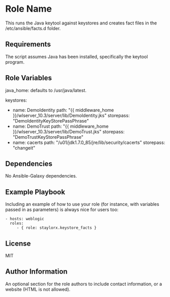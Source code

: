 Role Name
=========

This runs the Java keytool against keystores and creates fact files in the /etc/ansible/facts.d folder.

Requirements
------------

The script assumes Java has been installed, specifically the keytool program.

Role Variables
--------------

java_home: defaults to /usr/java/latest.


keystores:
  - name: DemoIdentity
    path: "{{ middleware_home }}/wlserver_10.3/server/lib/DemoIdentity.jks"
    storepass: "DemoIdentityKeyStorePassPhrase"
  - name: DemoTrust
    path: "{{ middleware_home }}/wlserver_10.3/server/lib/DemoTrust.jks"
    storepass: "DemoTrustKeyStorePassPhrase"
  - name: cacerts
    path: "/u01/jdk1.7.0_85/jre/lib/security/cacerts"
    storepass: "changeit"

Dependencies
------------

No Ansible-Galaxy dependencies. 

Example Playbook
----------------

Including an example of how to use your role (for instance, with variables passed in as parameters) is always nice for users too:

    - hosts: weblogic
      roles:
         - { role: staylorx.keystore_facts }

License
-------

MIT

Author Information
------------------

An optional section for the role authors to include contact information, or a website (HTML is not allowed).
